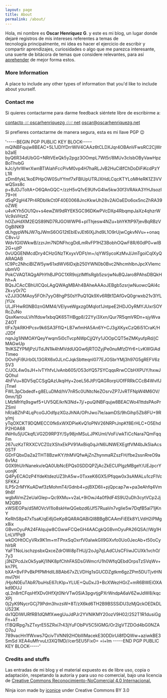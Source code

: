 ```yaml
---
layout: page
title: About
permalink: /about/
---
```


Hola, mi nombre es **Oscar Henríquez G**. y este es mi blog, un lugar donde dejaré registros de mis intereses referentes a temas de tecnología principalmente, mi idea es hacer el ejercicio de escribir y compartir aprendizajes, curiosidades o algo que me parezca interesante, una suerte de bitácora de temas que considere relevantes, para así [aprehender](http://educacion.laguia2000.com/aprendizaje/diferencia-entre-aprender-y-aprehender) de mejor forma estos.

### More Information

A place to include any other types of information that you'd like to include about yourself.

### Contact me

Si quieres contactarme para darme feedback siéntete libre de escribirme a:

[contacto <span style="color: #999999;"><em>at</em> </span>oscarhenriquezg <span style="color: #999999;"><em>dot</em> </span>net](mailto:%63%6Fnta%63t%6F@os%63a%72h%65%6Eri%71uezg.n%65t)
[oscar@oscarhenriquezg.net](mailto:oscar@oscarhenriquezg.net)

Si prefieres contactarme de manera segura, esta es mi llave PGP 😉


'-----BEGIN PGP PUBLIC KEY BLOCK-----
mQINBFqujw8BEAC+5L1JDlYDrrWIV4CAAz6tCLDXJqr4OBAnVFwsRC2CjWrb2aIE
byQ6R34dUbGG+NRtVEeQk5y2pgz3OOmpL7Wt5r/8MUv3clsbOByVawHpzBoThvbG
kJc/yhrWwrXwnBTlAIahFccPivM0vp4H7haRLJvB2HuCi8fChDoDiFiKcdPzYL1R
zDm6fykL1koEPHpOW0SuYYmf7xFBIUpUTRJXHdLCqcKTYLoMHeRK1Z3VVwQSxs8c
p+BJDJToltA+O6QAnGQC+/zzH5vQ1vE9UfvG4lw5kw30f3VRAkA3YHJlsozI79+H
d5qP2gH47Pr4RDblIkCt0F40E0068JncKkwUh28v2AiOaEDo6ox5ncZhRA39oZWE
u4vKYh5OU1Qv+s4ewZW9dRYEK5GC96DKwPVcDXp4RbqmpJaXz4qhzrWVc9sVHztZ
hOZuHdXM2EQS89ND7RJGOWWP6+pIThjesw4NZu+bhYKftP97jevBqRBzVOgBiNK9
dLhgypWNJW7qJWmS6OG12tEbIEvJEt6IXjJhd9L1O9rUjwCgkvNVu++onaqC8v+U
Wdv1GI0WkwB/zzrJm7NDNFhcgDdLmRvFP1HZ3BobhOQwF8R/60dP0+wIB2G+ujtP
0vUQGENMcdDry4CHzGNzTKxyxVDFt/m+/qYWSycoKzMvJ/JmTgoiCqIXyQARAQAB
tC9Pc2NhciBIZW5yw61xdWV6IDxjb250YWN0b0Bvc2NhcmhlbnJpcXVlemcubmV0
PokCVAQTAQgAPhYhBJPGC1XR9ojzIMfIsRgb5zsrjwNuBQJaro8PAhsDBQkHhh+A
BQsJCAcCBhUICQoLAgQWAgMBAh4BAheAAAoJEBgb5zsrjwNuowcQAI4cZk+yOr7C
vZJJI3OMAoy5FOh7yyO8hgPS0sYPuQ1Qk9Xv6RBt1DAfGvQ0grwxb21v3lYLjYUx
ULJFHwR0NB0znGMM4/VElyveWgxzg0MqIot1JntpeE2HDJOyRMYJUxrSOYRcZuNo
QsxKwrouLVh1fdsw1xbqQK65THBgp8/22Yyi3Xxn/Qur7R5qmVRDn+sjyWvaZ4OT
tIFx7pkRKHPcsv9k6SA3FflQ+LB7wfmHA5An6Y+CJ3gXKyxCzQ6i51CraK/HJ2Df
nqnJg1iNMOAYQeyYwqm5i0cTvcpNWpCjjQYy1JOOpCQT5eZMKyufpRd/jCMAGwUp
1hIKSZYPMjPzUTdJN1lk4hMVddUQGw6jRTOZyjPe0nuMfzDYr6+LvKWGiAdTimeo
DOvhjFi9Urb0L13GRX6x0JLnCJqkSbtteqnI077EJOSbrYMj3h97G5gREFV6zSV3
C/JOL4w0sJH+lvTYhfvLlvAnb605/O53oYQ57SYCqqsRrwCCbHXPUY/hxwJQOhuI
4hFVu+8DV5qCCSgQAzUkqiHy+2oeL56JtP/QAGRorpUOfFRRkCCcB4WvlfJjTnwI
FWL3pCbdedf+g8ELuDMd/hV7nR5c0UNtcNeZOsrvZP7JvRTFNpW4M6OV/0mn/1jD
LMzMhYq9sgwf5+UV5QE/krN3Nd+7j/+puQINBFqujw8BEACWo41ttdsPAoPrZSml
hR/aBZhP4LqPcoGJOdfpzXGzJhNA/OPrJwo7Ie/aamDS/9hGihp5Zb8FU+9Ry/mj
yTqOXCKT9DQMECC0fk6xWXDPieKvQ1oPNV26NRPrJnpKf8ErHLC+O5EhdP2H0A68
iNiHIu5jUCkqfLVG2D9RP3Y/Sy98jnMSuLJPKUml/VoFi/wkTiCcNara7QmFqqFm
267uzKzTRXXCVCZ0zXShxEkPV91AxBiq0qJrN6lJNWEXEgtfVM4bJk5laAcs0STF
GDrFQbxDa2a2THT8BzwKY/thMVQfwAjZnZhynmaRZszFH/fbe2ssnRreO9a6v1Az
G0X9hUlrNanekv/eQA0UbNcEPQs0SDDQPZjAcZkECUPlgzMBgeY/UEJpcrYuonjK
Q4PyECAOzP4YdeKtdezUZ3hA5w+0TxxeK6GX5/Pfqqw0x3sAMALu1czFIVcSFKKJ
lLP5r2rMYKuADwf3zMohmT4/Gdnb4+pjBXD6Ii+pjQpcap7w+pa3eAhfq4Vm9h6f
wgbAVmZ2eUalGlep+Qc9XMu+v2aL+9iOwJ4a0f9dF4S9U2uDh3cytVCp2JjM2QBG
xWSlEOPa/dSMOVcVl1Io8skHwQGebzd6/Jf57RuaVn7vgIie5w7DqfB5al71jKnY
KeRhS8p47xTsaK/qEi6jGeKp8QARAQABiQI8BBgBCAAmFiEEk8YLVdH2iPMgx8ix
GBvnOyuPA24FAlqujw8CGwwFCQeGH4AACgkQGBvnOyuPA26QSA//Wg1HLnLVfPq9
wkDOHtOCyVRx9K1m+mTPnxSqOxrfV0aIwkGll9GXvfo0Uo0JecAb+t50oCyhlrbR
YaFTNoLischzpsbxQxceZdrOWi8pTHUj/2oJg7qLAdCUsCFIiwJCUXk1vchO/7y3
j3NZPcdJxOk5yaKj1lNK8pfChhFASDsGWmcrU1h0WfqQEbdOrpsTzSVqWv+kn7PL
bXA+BvFPvBkPfPMHdIL8BAb67xZLVDHg1sGUCDZgtkm6gzZPm5DUTjvtHNmvl7tH
/HjoN0EuTAbR7buHsE67cKIp+YLUE+QuDxJ3+BcXWezHGrZ+mR6BWEiOXAkd9DUJ
qL2n8rtCFqsHfXDv0HfXjt0NrVTw0SiA3pgvtjgPXrWndpA6aV6ZwJdW8/kqcXPj
0j2yK9NycrGCj79Pdm3hvzsW+8T/zX6kd6TH2B9BSSSiDU3zMjQckOEDkDLU523K
dx1QDIWURfRB1dQMfXwegUuJdPJr2YVNIKMY20ozV9H02/252T1R1dusiGgFn+kT
tTBQIRpg7sZTxyrE5SZRxi7r43jYuFObPV5C5IGMG/Or2lgVTZDOd4bG0NZAO7oJ
789vacHn1fWxws7QcivTVNN92HOblIlMacekE30DDirUi8fDQWw+aziwkBE3SmSd
XEA4uMfrvuLt3XQ1MD//cer5EU5Fix0=
=i+Im
-----END PGP PUBLIC KEY BLOCK-----'


### Credits and stuffs
Las entradas de mi blog y el material expuesto es de libre uso, copia o adaptación, respetando la autoría y para uso no comercial, bajo una licencia de [Creative Commons Reconocimiento-NoComercial 4.0 Internacional.](http://creativecommons.org/licenses/by-nc/4.0/)


Ninja icon made by [iconice](https://www.flaticon.com/authors/iconnice) under Creative Commons BY 3.0